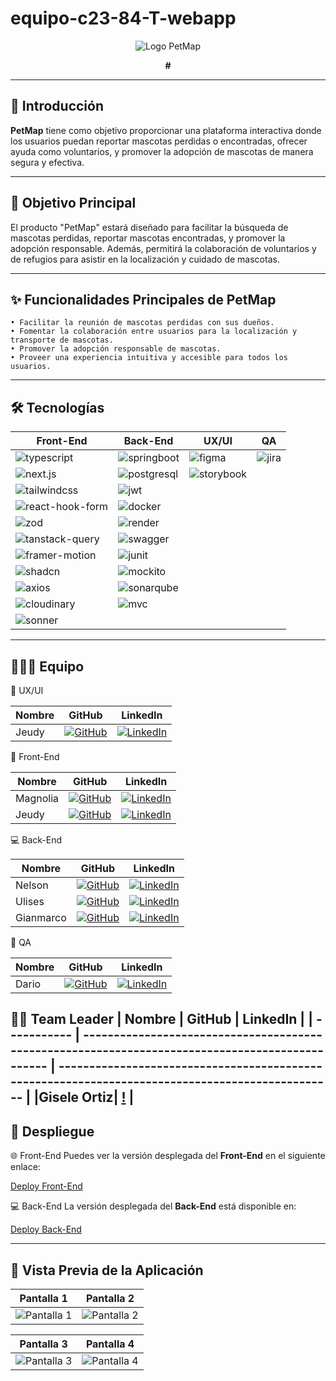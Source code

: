 # equipo-c23-84-T-webapp
<div align="center">
   <img src="![petmap (2)](https://github.com/user-attachments/assets/f2a41dfc-7261-46cf-9c72-8d6b21089854)
" alt="Logo PetMap"  />
   <p><strong>#</strong></p>
</div>

---

## 🚀 Introducción

**PetMap** tiene como objetivo proporcionar una plataforma interactiva donde los usuarios puedan reportar mascotas perdidas o encontradas, ofrecer ayuda como voluntarios, y promover la adopción de mascotas de manera segura y efectiva.

---

## 🎯 Objetivo Principal

El producto "PetMap" estará diseñado para facilitar la búsqueda de mascotas perdidas, reportar mascotas encontradas, y promover la adopción responsable. Además, permitirá la colaboración de voluntarios y de refugios para asistir en la localización y cuidado de mascotas.

---

## ✨ Funcionalidades Principales de PetMap

    • Facilitar la reunión de mascotas perdidas con sus dueños. 
    • Fomentar la colaboración entre usuarios para la localización y transporte de mascotas. 
    • Promover la adopción responsable de mascotas. 
    • Proveer una experiencia intuitiva y accesible para todos los usuarios. 
---

## 🛠️ Tecnologías

| Front-End                                                                 | Back-End                                                                 | UX/UI                                                                 | QA                                                             |
|---------------------------------------------------------------------------|--------------------------------------------------------------------------|-----------------------------------------------------------------------|--------------------------------------------------------------------|
| ![typescript](https://img.shields.io/badge/TypeScript-%23007ACC?logo=typescript&logoColor=white) | ![springboot](https://img.shields.io/badge/Spring%20Boot-%236DB33F?logo=springboot&logoColor=white) | ![figma](https://img.shields.io/badge/Figma-%23424F5B?logo=figma&logoColor=white) | ![jira](https://img.shields.io/badge/Jira-%230A0F2D?logo=jira&logoColor=white) |
| ![next.js](https://img.shields.io/badge/Next.js-%23000000?logo=next.js&logoColor=white) | ![postgresql](https://img.shields.io/badge/PostgreSQL-%23007599?logo=postgresql&logoColor=white) | ![storybook](https://img.shields.io/badge/Storybook-%23FF4785?logo=storybook&logoColor=white) |                                                                    |
| ![tailwindcss](https://img.shields.io/badge/Tailwind%20CSS-%2338B2AC?logo=tailwindcss&logoColor=white) | ![jwt](https://img.shields.io/badge/JSON%20Web%20Tokens-%23000000?logo=json%20web%20tokens&logoColor=white) |                                                                       |                                                                    |
| ![react-hook-form](https://img.shields.io/badge/React%20Hook%20Form-%2338B2AC?logo=react&logoColor=white) | ![docker](https://img.shields.io/badge/Docker-%232496ED?logo=docker&logoColor=white) |                                                                       |                                                                    |
| ![zod](https://img.shields.io/badge/Zod-%23F24E1E?logo=zod&logoColor=white) | ![render](https://img.shields.io/badge/Render-%2300A2FF?logo=render&logoColor=white) |                                                                       |                                                                    |
| ![tanstack-query](https://img.shields.io/badge/Tanstack%20Query-%23FF4777?logo=react-query&logoColor=white) | ![swagger](https://img.shields.io/badge/Swagger-%23000000?logo=swagger&logoColor=white) |                                                                       |                                                                    |
| ![framer-motion](https://img.shields.io/badge/Framer%20Motion-%23000000?logo=framer&logoColor=white) | ![junit](https://img.shields.io/badge/JUnit-%23A8B9CC?logo=junit&logoColor=white) |                                                                       |                                                                    |
| ![shadcn](https://img.shields.io/badge/Shadcn-%23B2F4B4?logo=shadcn&logoColor=white) | ![mockito](https://img.shields.io/badge/Mockito-%23E9E9E9?logo=mockito&logoColor=black) |                                                                       |                                                                    |
| ![axios](https://img.shields.io/badge/Axios-%230072B1?logo=axios&logoColor=white) | ![sonarqube](https://img.shields.io/badge/SonarQube-%2300B5E2?logo=sonarqube&logoColor=white) |                                                                       |                                                                    |
| ![cloudinary](https://img.shields.io/badge/Cloudinary-%23003E4D?logo=cloudinary&logoColor=white) | ![mvc](https://img.shields.io/badge/MVC-%23D6D6D6?logo=git&logoColor=black) |                                                                       |                                                                    |
| ![sonner](https://img.shields.io/badge/Sonner-%23691E1E?logo=sonner&logoColor=white) |                                                                          |                                                                       |                                                                    |

---

## 🧑‍🤝‍🧑 Equipo

🎨 UX/UI

| Nombre         | GitHub                                                                                          | LinkedIn                                                                                         |
| -------------- | ------------------------------------------------------------------------------------------------ | ------------------------------------------------------------------------------------------------ |
| Jeudy   | [![GitHub](https://img.shields.io/badge/github-%23121011.svg?&style=for-the-badge&logo=github&logoColor=white)](#) | [![LinkedIn](https://img.shields.io/badge/linkedin-%230A66C2.svg?&style=for-the-badge&logo=linkedin&logoColor=white)](#) |

📱 Front-End

| Nombre         | GitHub                                                                                          | LinkedIn                                                                                         |
| -------------- | ------------------------------------------------------------------------------------------------ | ------------------------------------------------------------------------------------------------ |
| Magnolia| [![GitHub](https://img.shields.io/badge/github-%23121011.svg?&style=for-the-badge&logo=github&logoColor=white)](#) | [![LinkedIn](https://img.shields.io/badge/linkedin-%230A66C2.svg?&style=for-the-badge&logo=linkedin&logoColor=white)](#) |
| Jeudy   | [![GitHub](https://img.shields.io/badge/github-%23121011.svg?&style=for-the-badge&logo=github&logoColor=white)](#) | [![LinkedIn](https://img.shields.io/badge/linkedin-%230A66C2.svg?&style=for-the-badge&logo=linkedin&logoColor=white)](#) |

💻 Back-End

| Nombre         | GitHub                                                                                          | LinkedIn                                                                                         |
| -------------- | ------------------------------------------------------------------------------------------------ | ------------------------------------------------------------------------------------------------ |
| Nelson  | [![GitHub](https://img.shields.io/badge/github-%23121011.svg?&style=for-the-badge&logo=github&logoColor=white)](#) | [![LinkedIn](https://img.shields.io/badge/linkedin-%230A66C2.svg?&style=for-the-badge&logo=linkedin&logoColor=white)](#) |
| Ulises | [![GitHub](https://img.shields.io/badge/github-%23121011.svg?&style=for-the-badge&logo=github&logoColor=white)](#) | [![LinkedIn](https://img.shields.io/badge/linkedin-%230A66C2.svg?&style=for-the-badge&logo=linkedin&logoColor=white)](#) |
| Gianmarco| [![GitHub](https://img.shields.io/badge/github-%23121011.svg?&style=for-the-badge&logo=github&logoColor=white)](#) | [![LinkedIn](https://img.shields.io/badge/linkedin-%230A66C2.svg?&style=for-the-badge&logo=linkedin&logoColor=white)](#) |

🔎 QA

| Nombre         | GitHub                                                                                          | LinkedIn                                                                                         |
| -------------- | ------------------------------------------------------------------------------------------------ | ------------------------------------------------------------------------------------------------ |
| Dario  | [![GitHub](https://img.shields.io/badge/github-%23121011.svg?&style=for-the-badge&logo=github&logoColor=white)](#) | [![LinkedIn](https://img.shields.io/badge/linkedin-%230A66C2.svg?&style=for-the-badge&logo=linkedin&logoColor=white)](#) |

🦸‍♀️ Team Leader
| Nombre      | GitHub                                                                                          | LinkedIn                                                                                         |
| ----------- | ------------------------------------------------------------------------------------------------ | ------------------------------------------------------------------------------------------------ |
|Gisele Ortiz| [!](#) |
---

## 🔗 Despliegue

🌐 Front-End
Puedes ver la versión desplegada del **Front-End** en el siguiente enlace:

[Deploy Front-End](#)

💻 Back-End
La versión desplegada del **Back-End** está disponible en:

[Deploy Back-End](#)

---
## 📸 Vista Previa de la Aplicación
| Pantalla 1 | Pantalla 2 |
|------------|------------|
| ![Pantalla 1](#) | ![Pantalla 2](#) |

| Pantalla 3 | Pantalla 4 |
|------------|------------|
| ![Pantalla 3](#) | ![Pantalla 4](#) |

